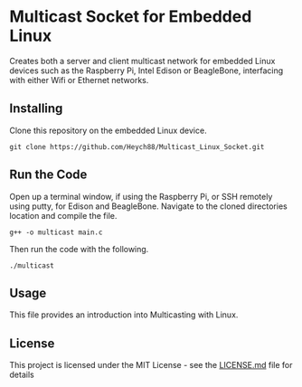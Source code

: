# Multicast Socket for Embedded Linux

Creates both a server and client multicast network for embedded Linux devices such as the Raspberry Pi, 
Intel Edison or BeagleBone, interfacing with either Wifi or Ethernet networks.

## Installing

Clone this repository on the embedded Linux device.

```
git clone https://github.com/Heych88/Multicast_Linux_Socket.git
```

## Run the Code

Open up a terminal window, if using the Raspberry Pi, or SSH remotely using putty, for Edison and BeagleBone.
Navigate to the cloned directories location and compile the file.

```
g++ -o multicast main.c

```

Then run the code with the following.

```
./multicast
```

## Usage

This file provides an introduction into Multicasting with Linux.

## License

This project is licensed under the MIT License - see the [LICENSE.md](LICENSE.md) file for details
